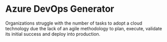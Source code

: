 # Azure DevOps Generator

Organizations struggle with the number of tasks to adopt a cloud technology due the lack of an agile methodology to plan, execute,  validate its initial success and deploy into production.

